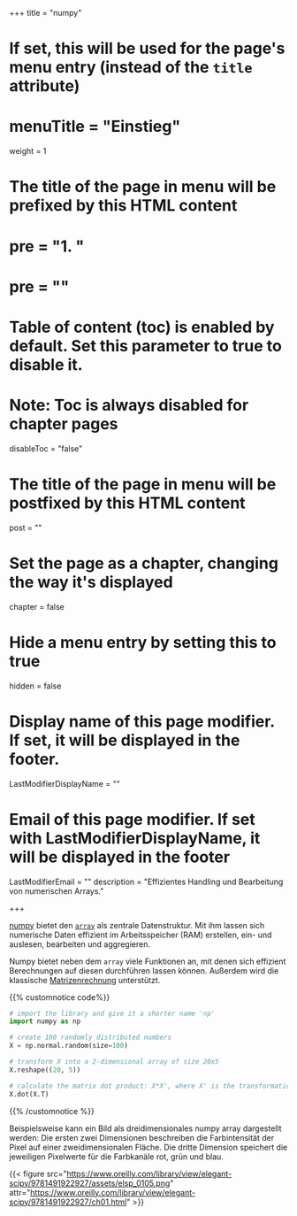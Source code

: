 +++
title = "numpy"
# If set, this will be used for the page's menu entry (instead of the `title` attribute)
# menuTitle = "Einstieg"
weight = 1
# The title of the page in menu will be prefixed by this HTML content
# pre = "<b>1. </b>"
# pre = "<i class='fab fa-github'></i>"
# Table of content (toc) is enabled by default. Set this parameter to true to disable it.
# Note: Toc is always disabled for chapter pages
disableToc = "false"
# The title of the page in menu will be postfixed by this HTML content
post = ""
# Set the page as a chapter, changing the way it's displayed
chapter = false
# Hide a menu entry by setting this to true
hidden = false
# Display name of this page modifier. If set, it will be displayed in the footer.
LastModifierDisplayName = ""
# Email of this page modifier. If set with LastModifierDisplayName, it will be displayed in the footer
LastModifierEmail = ""
description = "Effizientes Handling und Bearbeitung von numerischen Arrays."

+++

[numpy](https://numpy.org/) bietet den [`array`](https://docs.scipy.org/doc/numpy/reference/generated/numpy.array.html) als zentrale Datenstruktur. Mit ihm lassen sich numerische Daten effizient im Arbeitsspeicher (RAM) erstellen, ein- und auslesen, bearbeiten und aggregieren.

Numpy bietet neben dem `array` viele Funktionen an, mit denen sich effizient Berechnungen auf diesen durchführen lassen können. Außerdem wird die klassische [Matrizenrechnung](https://de.wikipedia.org/wiki/Matrix_(Mathematik)) unterstützt.

{{% customnotice code%}}
```python
# import the library and give it a shorter name 'np'
import numpy as np

# create 100 randomly distributed numbers
X = np.normal.random(size=100)

# transform X into a 2-dimensional array of size 20x5
X.reshape((20, 5))

# calculate the matrix dot product: X*X', where X' is the transformation of X
X.dot(X.T)
```
{{% /customnotice %}}

Beispielsweise kann ein Bild als dreidimensionales numpy array dargestellt werden: Die ersten zwei Dimensionen beschreiben die Farbintensität der Pixel auf einer zweidimensionalen Fläche. Die dritte Dimension speichert die jeweiligen Pixelwerte für die Farbkanäle rot, grün und blau.

{{< figure src="https://www.oreilly.com/library/view/elegant-scipy/9781491922927/assets/elsp_0105.png" attr="https://www.oreilly.com/library/view/elegant-scipy/9781491922927/ch01.html" >}}
